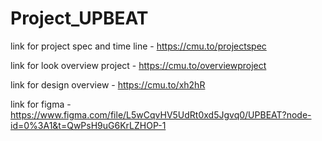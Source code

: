 # Project_UPBEAT

link for project spec and time line - https://cmu.to/projectspec

link for look overview project - https://cmu.to/overviewproject

link for design overview - https://cmu.to/xh2hR

link for figma - https://www.figma.com/file/L5wCqvHV5UdRt0xd5Jgvq0/UPBEAT?node-id=0%3A1&t=QwPsH9uG6KrLZHOP-1
